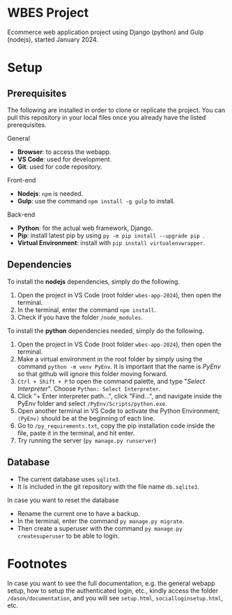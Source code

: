 # WBES Project

Ecommerce web application project using Django (python) and Gulp (nodejs), started January 2024.

# Setup

## Prerequisites

The following are installed in order to clone or replicate the project. You can pull this repository in your local files once you already have the listed prerequisites.

General
- **Browser**: to access the webapp.
- **VS Code**: used for development.
- **Git**: used for code repository.

Front-end
- **Nodejs**: `npm` is needed.
- **Gulp**: use the command `npm install -g gulp` to install.

Back-end
- **Python**: for the actual web framework, Django.
- **Pip**: install latest pip by using `py -m pip install --upgrade pip `.
- **Virtual Environment**: install with `pip install virtualenvwrapper`.

## Dependencies

To install the **nodejs** dependencies, simply do the following.

1. Open the project in VS Code (root folder `wbes-app-2024`), then open the terminal.
2. In the terminal, enter the command `npm install`.
3. Check if you have the folder `/node_modules`.

To install the **python** dependencies needed, simply do the following.

1. Open the project in VS Code (root folder `wbes-app-2024`), then open the terminal.
2. Make a virtual environment in the root folder by simply using the command `python -m venv PyEnv`. It is important that the name is *PyEnv* so that github will ignore this folder moving forward.
3. `Ctrl + Shift + P` to open the command palette, and type "*Select Interpreter*". Choose `Python: Select Interpreter`.
4. Click "+ Enter interpreter path...", click "Find...", and navigate inside the PyEnv folder and select `/PyEnv/Scripts/python.exe`.
5. Open another terminal in VS Code to activate the Python Environment; `(PyEnv)` should be at the beginning of each line. 
6. Go to `/py_requirements.txt`, copy the pip installation code inside the file, paste it in the terminal, and hit enter.
7. Try running the server (`py manage.py runserver`)

## Database

- The current database uses `sqlite3`.
- It is included in the git repository with the file name `db.sqlite3`.

In case you want to reset the database

- Rename the current one to have a backup.
- In the terminal, enter the command `py manage.py migrate`.
- Then create a superuser with the command `py manage.py createsuperuser` to be able to login.

# Footnotes

In case you want to see the full documentation, e.g. the general webapp setup, how to setup the authenticated login, etc., kindly access the folder `/dason/documentation`, and you will see `setup.html`, `socialloginsetup.html`, etc.


